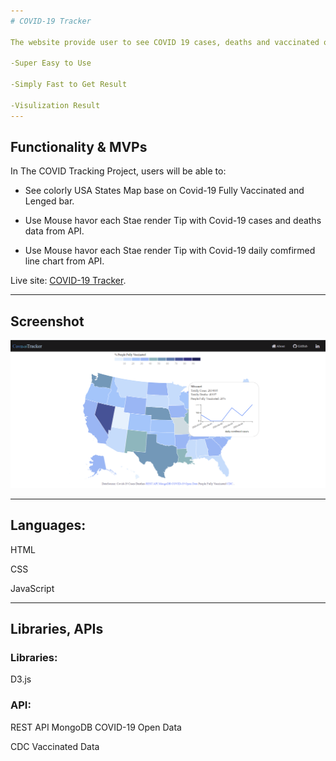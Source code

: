```yaml
---
# COVID-19 Tracker

The website provide user to see COVID 19 cases, deaths and vaccinated of US states on data visualization chart or map.

-Super Easy to Use

-Simply Fast to Get Result

-Visulization Result
---
```


## Functionality & MVPs

In The COVID Tracking Project, users will be able to:

- See colorly USA States Map base on Covid-19 Fully Vaccinated and Lenged bar.

- Use Mouse havor each Stae render Tip with Covid-19 cases and deaths data from API.

- Use Mouse havor each Stae render Tip with Covid-19 daily comfirmed line chart from API.

Live site: [COVID-19 Tracker](https://janiceshih.github.io/the-covid-19-tracker/).

---

## Screenshot 


![](https://github.com/JaniceShih/the-covid-19-tracker/blob/main/src/images/index.png)

---

## Languages:

HTML

CSS

JavaScript

---

## Libraries, APIs

### Libraries:

D3.js

### API:

REST API MongoDB COVID-19 Open Data

CDC Vaccinated Data
